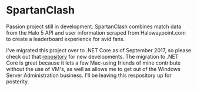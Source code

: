 # SpartanClash
  Passion project still in development.  SpartanClash combines match data from the Halo 5 API and user information scraped from Halowaypoint.com to create a leaderboard experience for avid fans.  
  
I've migrated this project over to .NET Core as of September 2017, so please check out that [repository](https://github.com/C-Kennelly/SpartanClashCore/tree/master) for new developments.  The migration to .NET Core is great because it lets a few Mac-using friends of mine contribute without the use of VM's, as well as allows me to get out of the Windows Server Administration business.  I'll be leaving this respository up for posterity.
